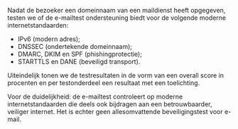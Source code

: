 Nadat de bezoeker een domeinnaam van een maildienst heeft opgegeven, testen we of de e-mailtest ondersteuning biedt voor de volgende moderne internetstandaarden:
* IPv6 (modern adres);
* DNSSEC (ondertekende domeinnaam);
* DMARC, DKIM en SPF (phishingprotectie);
* STARTTLS en DANE (beveiligd transport).

Uiteindelijk tonen we de testresultaten in de vorm van een overall score in procenten en per testonderdeel een resultaat met een toelichting.

Voor de duidelijkheid: de e-mailtest controleert op moderne internetstandaarden die deels ook bijdragen aan een betrouwbaarder, veiliger internet. Het is echter geen allesomvattende beveiligingstest voor e-mail.
